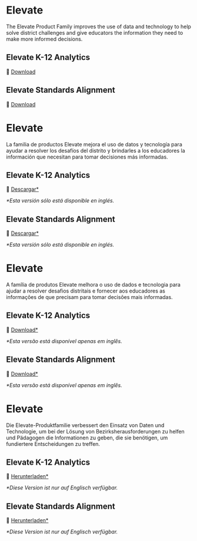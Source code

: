 <div class="lang EN">

# Elevate

The Elevate Product Family improves the use of data and technology to help solve district challenges and give educators the information they need to make more informed decisions.

## Elevate K-12 Analytics

💾 [Download](https://inst.bid/elevate/k12-analytics/dl)

<div class="contents elevate-k12-analytics"></div>

## Elevate Standards Alignment

💾 [Download](https://inst.bid/elevate/standards-alignment/dl)

<div class="contents elevate-standards-alignment"></div>

</div>
<div class="lang ES_LA">

# Elevate

La familia de productos Elevate mejora el uso de datos y tecnología para ayudar a resolver los desafíos del distrito y brindarles a los educadores la información que necesitan para tomar decisiones más informadas.

## Elevate K-12 Analytics

💾 [Descargar*](https://inst.bid/elevate/k12-analytics/dl/es)

_*Esta versión sólo está disponible en inglés._

<div class="contents elevate-k12-analytics"></div>

## Elevate Standards Alignment

💾 [Descargar*](https://inst.bid/elevate/standards-alignment/dl/es)

_*Esta versión sólo está disponible en inglés._

<div class="contents elevate-standards-alignment"></div>

</div>
<div class="lang PT_BR">

# Elevate

A família de produtos Elevate melhora o uso de dados e tecnologia para ajudar a resolver desafios distritais e fornecer aos educadores as informações de que precisam para tomar decisões mais informadas.

## Elevate K-12 Analytics

💾 [Download*](https://inst.bid/elevate/k12-analytics/dl/pt)

_*Esta versão está disponível apenas em inglês._

<div class="contents elevate-k12-analytics"></div>

## Elevate Standards Alignment

💾 [Download*](https://inst.bid/elevate/standards-alignment/dl/pt)

_*Esta versão está disponível apenas em inglês._

<div class="contents elevate-standards-alignment"></div>

</div>
<div class="lang DE">

# Elevate

Die Elevate-Produktfamilie verbessert den Einsatz von Daten und Technologie, um bei der Lösung von Bezirksherausforderungen zu helfen und Pädagogen die Informationen zu geben, die sie benötigen, um fundiertere Entscheidungen zu treffen.

## Elevate K-12 Analytics

💾 [Herunterladen*](https://inst.bid/elevate/k12-analytics/dl/de)

_*Diese Version ist nur auf Englisch verfügbar._

<div class="contents elevate-k12-analytics"></div>

## Elevate Standards Alignment

💾 [Herunterladen*](https://inst.bid/elevate/standards-alignment/dl/de)

_*Diese Version ist nur auf Englisch verfügbar._

<div class="contents elevate-standards-alignment"></div>


</div>

